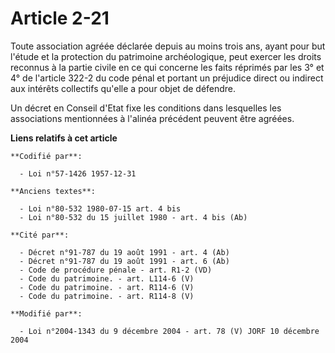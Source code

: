 # Article 2-21

Toute association agréée déclarée depuis au moins trois ans, ayant pour but l'étude et la protection du patrimoine
archéologique, peut exercer les droits reconnus à la partie civile en ce qui concerne les faits réprimés par les 3° et 4° de
l'article 322-2 du code pénal et portant un préjudice direct ou indirect aux intérêts collectifs qu'elle a pour objet de
défendre.

Un décret en Conseil d'Etat fixe les conditions dans lesquelles les associations mentionnées à l'alinéa précédent peuvent
être agréées.

**Liens relatifs à cet article**

	**Codifié par**:

	  - Loi n°57-1426 1957-12-31

	**Anciens textes**:

	  - Loi n°80-532 1980-07-15 art. 4 bis
	  - Loi n°80-532 du 15 juillet 1980 - art. 4 bis (Ab)

	**Cité par**:

	  - Décret n°91-787 du 19 août 1991 - art. 4 (Ab)
	  - Décret n°91-787 du 19 août 1991 - art. 6 (Ab)
	  - Code de procédure pénale - art. R1-2 (VD)
	  - Code du patrimoine. - art. L114-6 (V)
	  - Code du patrimoine. - art. R114-6 (V)
	  - Code du patrimoine. - art. R114-8 (V)

	**Modifié par**:

	  - Loi n°2004-1343 du 9 décembre 2004 - art. 78 (V) JORF 10 décembre 2004
